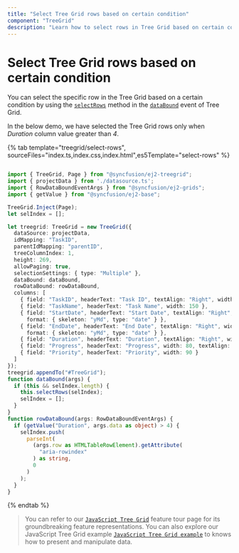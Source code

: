 ```yaml
---
title: "Select Tree Grid rows based on certain condition"
component: "TreeGrid"
description: "Learn how to select rows in Tree Grid based on certain condition"
---
```


# Select Tree Grid rows based on certain condition

You can select the specific row in the Tree Grid based on a certain condition by using the [`selectRows`](../api/treegrid/#selectrows) method in the [`dataBound`](../api/treegrid/#databound) event of Tree Grid.

In the below demo, we have selected the Tree Grid rows only when *Duration* column value greater than *4*.

{% tab template="treegrid/select-rows", sourceFiles="index.ts,index.css,index.html",es5Template="select-rows" %}

```typescript

import { TreeGrid, Page } from "@syncfusion/ej2-treegrid";
import { projectData } from './datasource.ts';
import { RowDataBoundEventArgs } from "@syncfusion/ej2-grids";
import { getValue } from "@syncfusion/ej2-base";

TreeGrid.Inject(Page);
let selIndex = [];

let treegrid: TreeGrid = new TreeGrid({
  dataSource: projectData,
  idMapping: "TaskID",
  parentIdMapping: "parentID",
  treeColumnIndex: 1,
  height: 269,
  allowPaging: true,
  selectionSettings: { type: "Multiple" },
  dataBound: dataBound,
  rowDataBound: rowDataBound,
  columns: [
    { field: "TaskID", headerText: "Task ID", textAlign: "Right", width: 70 },
    { field: "TaskName", headerText: "Task Name", width: 150 },
    { field: "StartDate", headerText: "Start Date", textAlign: "Right", width: 90,
      format: { skeleton: "yMd", type: "date" } },
    { field: "EndDate", headerText: "End Date", textAlign: "Right", width: 90,
      format: { skeleton: "yMd", type: "date" } },
    { field: "Duration", headerText: "Duration", textAlign: "Right", width: 80 },
    { field: "Progress", headerText: "Progress", width: 80, textAlign: "Right" },
    { field: "Priority", headerText: "Priority", width: 90 }
  ]
});
treegrid.appendTo("#TreeGrid");
function dataBound(args) {
  if (this && selIndex.length) {
    this.selectRows(selIndex);
    selIndex = [];
  }
}
function rowDataBound(args: RowDataBoundEventArgs) {
  if (getValue("Duration", args.data as object) > 4) {
    selIndex.push(
      parseInt(
        (args.row as HTMLTableRowElement).getAttribute(
          "aria-rowindex"
        ) as string,
        0
      )
    );
  }
}

```

{% endtab %}

> You can refer to our [`JavaScript Tree Grid`](https://www.syncfusion.com/javascript-ui-controls/js-tree-grid) feature tour page for its groundbreaking feature representations. You can also explore our JavaScript Tree Grid example [`JavaScript Tree Grid example`](https://ej2.syncfusion.com/demos/#/material/tree-grid/treegrid-overview.html) to knows how to present and manipulate data.